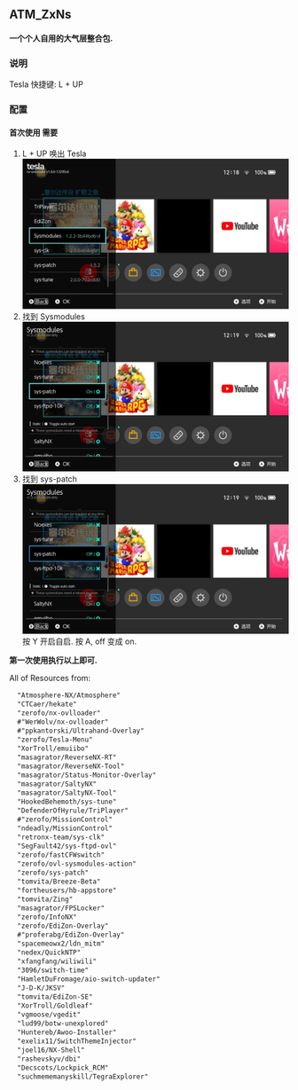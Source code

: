 ## ATM_ZxNs 
####  一个个人自用的大气层整合包.
### 说明
Tesla 快捷键: L + UP

### 配置
#### 首次使用 需要 
1. L + UP 唤出 Tesla
   ![Tesla](screenshot/tesla.jpg)
2. 找到 Sysmodules
   ![sys-patch](screenshot/sys-patch.jpg)
3. 找到 sys-patch 
   ![sys-patch](screenshot/sys-patch-on.jpg)
    按 Y 开启自启.
    按 A, off 变成 on.
 
**第一次使用执行以上即可.**
 
 
 
 
 All of Resources from:
```
  "Atmosphere-NX/Atmosphere"
  "CTCaer/hekate"
  "zerofo/nx-ovlloader"
  #"WerWolv/nx-ovlloader"
  #"ppkantorski/Ultrahand-Overlay"
  "zerofo/Tesla-Menu"
  "XorTroll/emuiibo"
  "masagrator/ReverseNX-RT"
  "masagrator/ReverseNX-Tool"
  "masagrator/Status-Monitor-Overlay"
  "masagrator/SaltyNX"
  "masagrator/SaltyNX-Tool"
  "HookedBehemoth/sys-tune"
  "DefenderOfHyrule/TriPlayer"
  #"zerofo/MissionControl"
  "ndeadly/MissionControl"
  "retronx-team/sys-clk"
  "SegFault42/sys-ftpd-ovl"
  "zerofo/fastCFWswitch"
  "zerofo/ovl-sysmodules-action"
  "zerofo/sys-patch"
  "tomvita/Breeze-Beta"
  "fortheusers/hb-appstore"
  "tomvita/Zing"
  "masagrator/FPSLocker"
  "zerofo/InfoNX"
  "zerofo/EdiZon-Overlay"
  #"proferabg/EdiZon-Overlay"
  "spacemeowx2/ldn_mitm"
  "nedex/QuickNTP"
  "xfangfang/wiliwili"
  "3096/switch-time"
  "HamletDuFromage/aio-switch-updater"
  "J-D-K/JKSV"
  "tomvita/EdiZon-SE"
  "XorTroll/Goldleaf"
  "vgmoose/vgedit"
  "lud99/botw-unexplored"
  "Huntereb/Awoo-Installer"
  "exelix11/SwitchThemeInjector"
  "joel16/NX-Shell"
  "rashevskyv/dbi"
  "Decscots/Lockpick_RCM"
  "suchmememanyskill/TegraExplorer"
```

